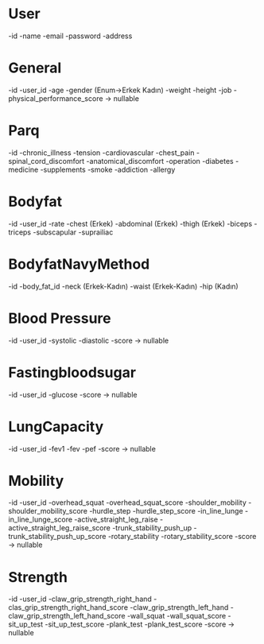 # User 
-id
-name
-email
-password
-address

# General
-id
-user_id
-age
-gender (Enum->Erkek Kadın)
-weight
-height
-job
-physical_performance_score -> nullable

# Parq
-id
-chronic_illness
-tension
-cardiovascular
-chest_pain
-spinal_cord_discomfort
-anatomical_discomfort
-operation
-diabetes
-medicine
-supplements
-smoke
-addiction
-allergy


# Bodyfat
-id
-user_id
-rate
-chest (Erkek)
-abdominal (Erkek)
-thigh (Erkek)
-biceps
-triceps
-subscapular
-suprailiac

# BodyfatNavyMethod
-id
-body_fat_id
-neck (Erkek-Kadın)
-waist (Erkek-Kadın)
-hip (Kadın)


# Blood Pressure
-id
-user_id
-systolic
-diastolic
-score -> nullable

# Fastingbloodsugar
-id 
-user_id
-glucose
-score -> nullable

# LungCapacity
-id
-user_id
-fev1
-fev
-pef
-score -> nullable

# Mobility
-id
-user_id
-overhead_squat
-overhead_squat_score
-shoulder_mobility
-shoulder_mobility_score
-hurdle_step
-hurdle_step_score
-in_line_lunge
-in_line_lunge_score
-active_straight_leg_raise
-active_straight_leg_raise_score
-trunk_stability_push_up
-trunk_stability_push_up_score
-rotary_stability
-rotary_stability_score
-score -> nullable

# Strength
-id
-user_id
-claw_grip_strength_right_hand
-clas_grip_strength_right_hand_score
-claw_grip_strength_left_hand
-claw_grip_strength_left_hand_score
-wall_squat
-wall_squat_score
-sit_up_test
-sit_up_test_score
-plank_test
-plank_test_score
-score -> nullable



